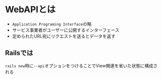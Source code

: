 # WebAPIとは

* `Application Programing Interface`の略
* サービス事業者がユーザーに公開するインターフェース
* 定められたURL宛にリクエストを送るとデータを返す

## Railsでは

`rails new`時に`--api`オプションをつけることでView関連を省いた状態に構成される



